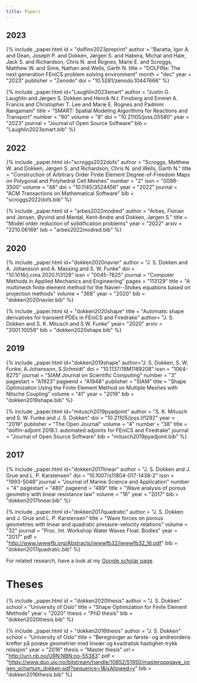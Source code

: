 ```yaml
---
title: Papers
---
```


## 2023

{% include _paper.html
    id = "dolfinx2023preprint"
    author = "Baratta, Igor A. and Dean, Joseph P. and Dokken, Jørgen S. and Habera, Michal and Hale, Jack S. and Richardson, Chris N. and Rognes, Marie E. and Scroggs, Matthew W. and Sime, Nathan and Wells, Garth N.
    title = "DOLFINx: The next generation FEniCS problem solving environment"
    month = "dec"
    year = "2023"
    publisher = "Zenodo"
    doi = "10.5281/zenodo.10447666"
%}

{% include _paper.html
    id="Laughlin2023smart"
    author = "Justin G. Laughlin and Jørgen S. Dokken and Henrik N.t. Finsberg and Emmet A. Francis and Christopher T. Lee and Marie E. Rognes and Padmini Rangamani"
    title = "SMART: Spatial Modeling Algorithms for Reactions and Transport"
    number = "90"
    volume = "8"
    doi = "10.21105/joss.05580"
    year = "2023"
    journal = "Journal of Open Source Software"
    bib = "Laughlin2023smart.bib"
%}

## 2022

{% include _paper.html
    id="scroggs2022dofs"
    author = "Scroggs, Matthew W. and Dokken, Jørgen S. and Richardson, Chris N. and Wells, Garth N."
    title = "Construction of Arbitrary Order Finite Element Degree-of-Freedom Maps on Polygonal and Polyhedral Cell Meshes"
    number = "2"
    issn = "0098-3500"
    volume = "48"
    doi = "10.1145/3524456"
    year = "2022"
    journal = "ACM Transactions on Mathematical Software"
    bib = "scroggs2022dofs.bib"
%}

{% include _paper.html
    id = "arbes2022modred"
    author = "Arbes, Florian and Jensen, Øyvind and Mardal, Kent-Andre and Dokken, Jørgen S."
    title = "Model order reduction of solidification problems"
    year = "2022"
    arxiv = "2210.06169"
    bib = "arbes2022modred.bib"
%}

## 2020

{% include _paper.html
    id="dokken2020navier"
	author = "J. S. Dokken and A. Johansson and A. Massing and S. W. Funke"
	doi = "10.1016/j.cma.2020.113129"
	issn = "0045-7825"
	journal = "Computer Methods in Applied Mechanics and Engineering"
	pages = "113129"
	title = "A multimesh finite element method for the Navier--Stokes equations based on projection methods"
	volume = "368"
	year = "2020"
    bib = "dokken2020navier.bib"
%}

{% include _paper.html
    id = "dokken2020shape"
    title = "Automatic shape derivatives for transient PDEs in FEniCS and Firedrake"
    author= "J. S. Dokken and S. K. Mitusch and S W. Funke"
    year= "2020"
    arxiv = "2001.10058"
    bib = "dokken2020shape.bib"
%}

## 2019

{% include _paper.html
    id="dokken2019shape"
    author="J. S. Dokken, S. W. Funke, A.Johansson, S.Schmidt"
	doi = "10.1137/18M1189208"
	issn = "1064-8275"
	journal = "SIAM Journal on Scientific Computing"
	number = "3"
	pagestart = "A1923"
    pageend = "A1948"
	publisher = "SIAM"
	title = "Shape Optimization Using the Finite Element Method on Multiple Meshes with Nitsche Coupling"
	volume = "41"
	year = "2019"
    bib = "dokken2019shape.bib"
%}

{% include _paper.html
    id="mitusch2019pyadjoint"
	author = "S. K. Mitusch and S. W. Funke and J. S. Dokken"
    doi = "10.21105/joss.01292"
    year = "2019"
    publisher = "The Open Journal"
    volume = "4"
    number = "38"
    title = "dolfin-adjoint 2018.1: automated adjoints for FEniCS and Firedrake"
    journal = "Journal of Open Source Software"
    bib = "mitusch2019pyadjoint.bib"
%}

## 2017

{% include _paper.html
    id="dokken2017linear"
	author = "J. S. Dokken and J. Grue and L. P. Karstensen"
	doi = "10.1007/s11804-017-1438-2"
	issn = "1993-5048"
	journal = "Journal of Marine Science and Application"
	number = "4"
	pagestart = "480"
    pageend = "489"
	title = "Wave analysis of porous geometry with linear resistance law"
	volume = "16"
	year = "2017"
    bib = "dokken2017linear.bib"
%}

{% include _paper.html
    id="dokken2017quadratic"
    author = "J. S. Dokken and J. Grue and L. P. Karstensen"
    title = "Wave forces on porous geometries with linear and quadratic pressure-velocity relations"
    volume = "32"
    journal = "Proc. Int. Workshop Water Waves Float. Bodies"
    year = "2017"
    pdf = "http://www.iwwwfb.org/Abstracts/iwwwfb32/iwwwfb32_16.pdf"
    bib = "dokken2017quadratic.bib"
%}

For related research, have a look at my [Google scholar page](https://scholar.google.no/citations?user=hfeXoYMAAAAJ&hl=no&oi=ao).

# Theses

{% include _paper.html
    id = "dokken2020thesis"
	author = "J. S. Dokken"
	school = "University of Oslo"
	title = "Shape Optimization for Finite Element Methods"
	year = "2020"
    thesis = "PhD thesis"
    bib = "dokken2020thesis.bib"
%}

{% include _paper.html
    id = "dokken2016thesis"
	author = "J. S. Dokken"
	school = "University of Oslo"
	title = "Beregninger av f&oslash;rste- og andreordens krefter på por&oslash;se geometrier med line&aelig;r og kvadratisk hastighet-trykk relasjon"
	year = "2016"
    thesis = "Master thesis"
    url = "http://urn.nb.no/URN:NBN:no-55383"
    pdf = "https://www.duo.uio.no/bitstream/handle/10852/51950/masteroppgave_jorgen_schartum_dokken.pdf?sequence=1&isAllowed=y"
    bib = "dokken2016thesis.bib"
%}
